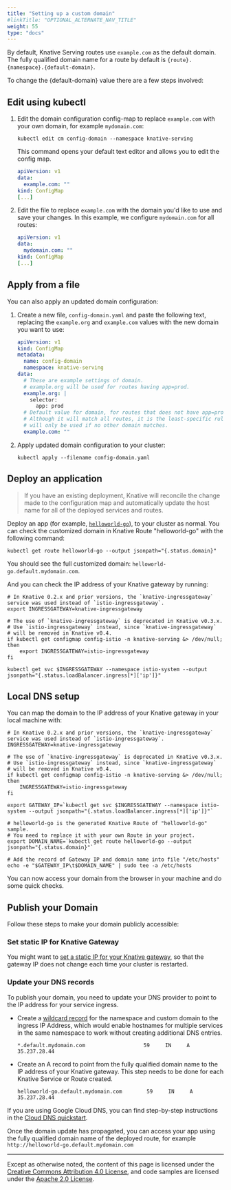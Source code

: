 ```yaml
---
title: "Setting up a custom domain"
#linkTitle: "OPTIONAL_ALTERNATE_NAV_TITLE"
weight: 55
type: "docs"
---
```


By default, Knative Serving routes use `example.com` as the default domain. The
fully qualified domain name for a route by default is
`{route}.{namespace}.{default-domain}`.

To change the {default-domain} value there are a few steps involved:

## Edit using kubectl

1. Edit the domain configuration config-map to replace `example.com` with your
   own domain, for example `mydomain.com`:

   ```shell
   kubectl edit cm config-domain --namespace knative-serving
   ```

   This command opens your default text editor and allows you to edit the config
   map.

   ```yaml
   apiVersion: v1
   data:
     example.com: ""
   kind: ConfigMap
   [...]
   ```

1. Edit the file to replace `example.com` with the domain you'd like to use and
   save your changes. In this example, we configure `mydomain.com` for all
   routes:

   ```yaml
   apiVersion: v1
   data:
     mydomain.com: ""
   kind: ConfigMap
   [...]
   ```

## Apply from a file

You can also apply an updated domain configuration:

1. Create a new file, `config-domain.yaml` and paste the following text,
   replacing the `example.org` and `example.com` values with the new domain you
   want to use:

   ```yaml
   apiVersion: v1
   kind: ConfigMap
   metadata:
     name: config-domain
     namespace: knative-serving
   data:
     # These are example settings of domain.
     # example.org will be used for routes having app=prod.
     example.org: |
       selector:
         app: prod
     # Default value for domain, for routes that does not have app=prod labels.
     # Although it will match all routes, it is the least-specific rule so it
     # will only be used if no other domain matches.
     example.com: ""
   ```

1. Apply updated domain configuration to your cluster:

   ```shell
   kubectl apply --filename config-domain.yaml
   ```

## Deploy an application

> If you have an existing deployment, Knative will reconcile the change made to
> the configuration map and automatically update the host name for all of the
> deployed services and routes.

Deploy an app (for example,
[`helloworld-go`](./samples/hello-world/helloworld-go/README.md)), to your cluster as
normal. You can check the customized domain in Knative Route "helloworld-go"
with the following command:

```shell
kubectl get route helloworld-go --output jsonpath="{.status.domain}"
```

You should see the full customized domain: `helloworld-go.default.mydomain.com`.

And you can check the IP address of your Knative gateway by running:

```shell
# In Knative 0.2.x and prior versions, the `knative-ingressgateway` service was used instead of `istio-ingressgateway`.
export INGRESSGATEWAY=knative-ingressgateway

# The use of `knative-ingressgateway` is deprecated in Knative v0.3.x.
# Use `istio-ingressgateway` instead, since `knative-ingressgateway`
# will be removed in Knative v0.4.
if kubectl get configmap config-istio -n knative-serving &> /dev/null; then
    export INGRESSGATEWAY=istio-ingressgateway
fi

kubectl get svc $INGRESSGATEWAY --namespace istio-system --output jsonpath="{.status.loadBalancer.ingress[*]['ip']}"
```

## Local DNS setup

You can map the domain to the IP address of your Knative gateway in your local
machine with:

```shell
# In Knative 0.2.x and prior versions, the `knative-ingressgateway` service was used instead of `istio-ingressgateway`.
INGRESSGATEWAY=knative-ingressgateway

# The use of `knative-ingressgateway` is deprecated in Knative v0.3.x.
# Use `istio-ingressgateway` instead, since `knative-ingressgateway`
# will be removed in Knative v0.4.
if kubectl get configmap config-istio -n knative-serving &> /dev/null; then
    INGRESSGATEWAY=istio-ingressgateway
fi

export GATEWAY_IP=`kubectl get svc $INGRESSGATEWAY --namespace istio-system --output jsonpath="{.status.loadBalancer.ingress[*]['ip']}"`

# helloworld-go is the generated Knative Route of "helloworld-go" sample.
# You need to replace it with your own Route in your project.
export DOMAIN_NAME=`kubectl get route helloworld-go --output jsonpath="{.status.domain}"`

# Add the record of Gateway IP and domain name into file "/etc/hosts"
echo -e "$GATEWAY_IP\t$DOMAIN_NAME" | sudo tee -a /etc/hosts

```

You can now access your domain from the browser in your machine and do some
quick checks.

## Publish your Domain

Follow these steps to make your domain publicly accessible:

### Set static IP for Knative Gateway

You might want to
[set a static IP for your Knative gateway](./gke-assigning-static-ip-address.md),
so that the gateway IP does not change each time your cluster is restarted.

### Update your DNS records

To publish your domain, you need to update your DNS provider to point to the IP
address for your service ingress.

- Create a [wildcard record](https://support.google.com/domains/answer/4633759)
  for the namespace and custom domain to the ingress IP Address, which would
  enable hostnames for multiple services in the same namespace to work without
  creating additional DNS entries.

  ```dns
  *.default.mydomain.com                   59     IN     A   35.237.28.44
  ```

- Create an A record to point from the fully qualified domain name to the IP
  address of your Knative gateway. This step needs to be done for each Knative
  Service or Route created.

  ```dns
  helloworld-go.default.mydomain.com        59     IN     A   35.237.28.44
  ```

If you are using Google Cloud DNS, you can find step-by-step instructions in the
[Cloud DNS quickstart](https://cloud.google.com/dns/quickstart).

Once the domain update has propagated, you can access your app using the fully
qualified domain name of the deployed route, for example
`http://helloworld-go.default.mydomain.com`

---

Except as otherwise noted, the content of this page is licensed under the
[Creative Commons Attribution 4.0 License](https://creativecommons.org/licenses/by/4.0/),
and code samples are licensed under the
[Apache 2.0 License](https://www.apache.org/licenses/LICENSE-2.0).
